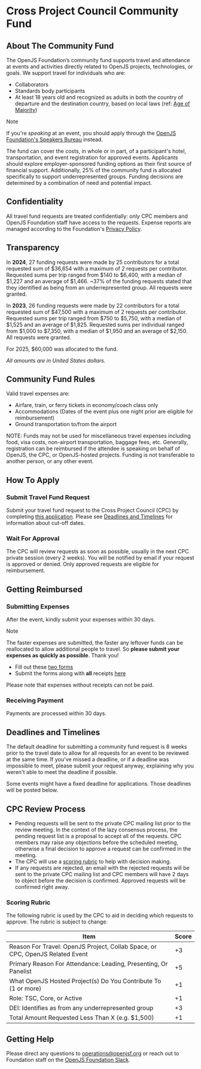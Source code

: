 # Cross Project Council Community Fund

## About The Community Fund

The OpenJS Foundation’s community fund supports travel and attendance at events and activities directly related to OpenJS projects, technologies, or goals. We support travel for individuals who are:

* Collaborators
* Standards body participants
* At least 18 years old and recognized as adults in both the country of departure and the destination country, based on local laws (ref: [Age of Majority](https://en.wikipedia.org/wiki/Age_of_majority))

> [!Note]
> If you're _speaking_ at an event, you should apply through the [OpenJS Foundation's Speakers Bureau](https://openjsf.org/events#:~:text=Speakers%20Bureau) instead.

The fund can cover the costs, in whole or in part, of a participant's hotel, transportation, and event registration for approved events.
Applicants should explore employer-sponsored funding options as their first source of financial support.
Additionally, 25% of the community fund is allocated specifically to support underrepresented groups.
Funding decisions are determined by a combination of need and potential impact.

## Confidentiality

All travel fund requests are treated confidentially: only CPC members and OpenJS Foundation staff have access to the requests. Expense reports are managed according to the Foundation's [Privacy Policy](https://privacy-policy.openjsf.org/).

## Transparency

In **2024**, 27 funding requests were made by 25 contributors for a total requested sum of $36,654 with a maximum of 2 requests per contributor.
Requested sums per trip ranged from $140 to $6,400, with a median of $1,227 and an average of $1,466. ~37% of the funding requests stated that they identified as being from an underrepresented group.
All requests were granted.


In **2023**, 26 funding requests were made by 22 contributors for a total requested sum of $47,500 with a maximum of 2 requests per contributor.
Requested sums per trip ranged from $750 to $5,750, with a median of $1,525 and an average of $1,825.
Requested sums per individual ranged from $1,000 to $7,350, with a median of $1,950 and an average of $2,150.
All requests were granted.

For 2025, $60,000 was allocated to the fund.

_All amounts are in United States dollars._

## Community Fund Rules

Valid travel expenses are:

* Airfare, train, or ferry tickets in economy/coach class only
* Accommodations (Dates of the event plus one night prior are eligible for reimbursement)
* Ground transportation to/from the airport

NOTE: Funds may not be used for miscellaneous travel expenses including food, visa costs, non-airport transportation, baggage fees, etc.
Generally, registration can be reimbursed if the attendee is speaking on behalf of OpenJS, the CPC, or OpenJS-hosted projects.
Funding is not transferable to another person, or any other event. 


## How To Apply

### Submit Travel Fund Request

Submit your travel fund request to the Cross Project Council (CPC) by completing [this application](https://forms.gle/QDt3iqoXXB5Ycovz8).
Please see [Deadlines and Timelines](#deadlines-and-timelines) for information about cut-off dates. 

### Wait For Approval

The CPC will review requests as soon as possible, usually in the next CPC private session (every 2 weeks).
You will be notified by email if your request is approved or denied. Only approved requests are eligible for reimbursement. 

## Getting Reimbursed

### Submitting Expenses

After the event, kindly submit your expenses within 30 days.

> [!Note]
> The faster expenses are submitted, the faster any leftover funds can be reallocated to allow additional people to travel. So **please submit your expenses as quickly as possible**. Thank you! 

* Fill out these [two forms](https://drive.google.com/drive/folders/1E-dTuqnIWpZN2NP-1ioAWzK_W2zSwa_P?usp=share_link)
* Submit the forms along with **all** receipts [here](https://form.asana.com/?k=S6lGzAjHv2uv7M8llnhO_w&d=9283783873717)

Please note that expenses without receipts can not be paid.

### Receiving Payment

Payments are processed within 30 days.

## Deadlines and Timelines

The default deadline for submitting a community fund request is 8 weeks prior to the travel date to allow for all requests for an event to be reviewed at the same time. If you've missed a deadline, or if a deadline was impossible to meet, please submit your request anyway, explaining why you weren't able to meet the deadline if possible.

Some events might have a fixed deadline for applications. Those deadlines will be posted below.

## CPC Review Process

- Pending requests will be sent to the private CPC mailing list prior to the review meeting.
  In the context of the lazy consensus process, the pending request list is a proposal to accept
  all of the requests. CPC members may raise any objections before the scheduled meeting,
  otherwise a final decision to approve a request can be confirmed in the meeting.
- The CPC will use a [scoring rubric](#scoring-rubric) to help with decision making.
- If any requests are rejected, an email with the rejected requests will be sent to the private
  CPC mailing list and CPC members will have 2 days to object before the decision is confirmed.
  Approved requests will be confirmed right away.

### Scoring Rubric

The following rubric is used by the CPC to aid in deciding which requests to approve. The rubric is subject to change. 

Item | Score
-- | --
Reason For Travel: OpenJS Project, Collab Space, or CPC, OpenJS Related Event | +3
Primary Reason For Attendance: Leading, Presenting, Or Panelist | +5
What OpenJS Hosted Project(s) Do You Contribute To (1 or more) | +1
Role: TSC, Core, or Active | +1
DEI: Identifies as from any underrepresented group | +3
Total Amount Requested Less Than X (e.g. $1,500) | +1


## Getting Help

Please direct any questions to operations@openjsf.org or reach out to Foundation staff on the [OpenJS Foundation Slack]([url](https://openjs-foundation.slack.com/archives/C01AM9J51J8)https://openjs-foundation.slack.com/archives/C01AM9J51J8).


